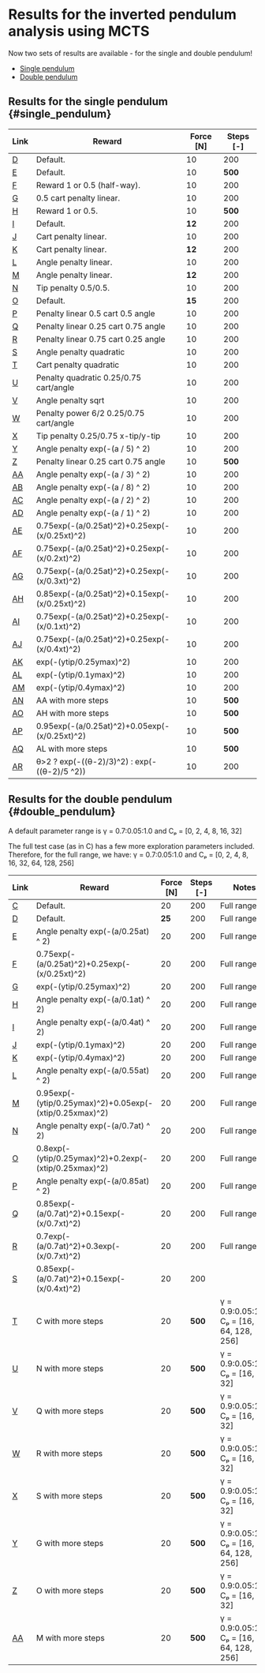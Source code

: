 # Results for the inverted pendulum analysis using MCTS

Now two sets of results are available - for the single and double pendulum!

 - [Single pendulum](#single_pendulum)
 - [Double pendulum](#double_pendulum)

## Results for the single pendulum {#single_pendulum}

| Link                     | Reward                                        | Force \[N\] | Steps \[-\] |
| ------------------------ | --------------------------------------------- | ----------- | ----------- |
| [D](Plots_fig_sp_D.md)   | Default.                                      | 10          | 200         |
| [E](Plots_fig_sp_E.md)   | Default.                                      | 10          | **500**     |
| [F](Plots_fig_sp_F.md)   | Reward 1 or 0.5 (half-way).                   | 10          | 200         |
| [G](Plots_fig_sp_G.md)   | 0.5 cart penalty linear.                      | 10          | 200         |
| [H](Plots_fig_sp_H.md)   | Reward 1 or 0.5.                              | 10          | **500**     |
| [I](Plots_fig_sp_I.md)   | Default.                                      | **12**      | 200         |
| [J](Plots_fig_sp_J.md)   | Cart penalty linear.                          | 10          | 200         |
| [K](Plots_fig_sp_K.md)   | Cart penalty linear.                          | **12**      | 200         |
| [L](Plots_fig_sp_L.md)   | Angle penalty linear.                         | 10          | 200         |
| [M](Plots_fig_sp_M.md)   | Angle penalty linear.                         | **12**      | 200         |
| [N](Plots_fig_sp_N.md)   | Tip penalty 0.5/0.5.                          | 10          | 200         |
| [O](Plots_fig_sp_O.md)   | Default.                                      | **15**      | 200         |
| [P](Plots_fig_sp_P.md)   | Penalty linear 0.5 cart 0.5 angle             | 10          | 200         |
| [Q](Plots_fig_sp_Q.md)   | Penalty linear 0.25 cart 0.75 angle           | 10          | 200         |
| [R](Plots_fig_sp_R.md)   | Penalty linear 0.75 cart 0.25 angle           | 10          | 200         |
| [S](Plots_fig_sp_S.md)   | Angle penalty quadratic                       | 10          | 200         |
| [T](Plots_fig_sp_T.md)   | Cart penalty quadratic                        | 10          | 200         |
| [U](Plots_fig_sp_U.md)   | Penalty quadratic 0.25/0.75 cart/angle        | 10          | 200         |
| [V](Plots_fig_sp_V.md)   | Angle penalty sqrt                            | 10          | 200         |
| [W](Plots_fig_sp_W.md)   | Penalty power 6/2 0.25/0.75 cart/angle        | 10          | 200         |
| [X](Plots_fig_sp_X.md)   | Tip penalty 0.25/0.75 x-tip/y-tip             | 10          | 200         |
| [Y](Plots_fig_sp_Y.md)   | Angle penalty exp(-(a / 5) ^ 2)               | 10          | 200         |
| [Z](Plots_fig_sp_Z.md)   | Penalty linear 0.25 cart 0.75 angle           | 10          | **500**     |
| [AA](Plots_fig_sp_AA.md) | Angle penalty exp(-(a / 3) ^ 2)               | 10          | 200         |
| [AB](Plots_fig_sp_AB.md) | Angle penalty exp(-(a / 8) ^ 2)               | 10          | 200         |
| [AC](Plots_fig_sp_AC.md) | Angle penalty exp(-(a / 2) ^ 2)               | 10          | 200         |
| [AD](Plots_fig_sp_AD.md) | Angle penalty exp(-(a / 1) ^ 2)               | 10          | 200         |
| [AE](Plots_fig_sp_AE.md) | 0.75exp(-(a/0.25at)^2)+0.25exp(-(x/0.25xt)^2) | 10          | 200         |
| [AF](Plots_fig_sp_AF.md) | 0.75exp(-(a/0.25at)^2)+0.25exp(-(x/0.2xt)^2)  | 10          | 200         |
| [AG](Plots_fig_sp_AG.md) | 0.75exp(-(a/0.25at)^2)+0.25exp(-(x/0.3xt)^2)  | 10          | 200         |
| [AH](Plots_fig_sp_AH.md) | 0.85exp(-(a/0.25at)^2)+0.15exp(-(x/0.25xt)^2) | 10          | 200         |
| [AI](Plots_fig_sp_AI.md) | 0.75exp(-(a/0.25at)^2)+0.25exp(-(x/0.1xt)^2)  | 10          | 200         |
| [AJ](Plots_fig_sp_AJ.md) | 0.75exp(-(a/0.25at)^2)+0.25exp(-(x/0.4xt)^2)  | 10          | 200         |
| [AK](Plots_fig_sp_AK.md) | exp(-(ytip/0.25ymax)^2)                       | 10          | 200         |
| [AL](Plots_fig_sp_AL.md) | exp(-(ytip/0.1ymax)^2)                        | 10          | 200         |
| [AM](Plots_fig_sp_AM.md) | exp(-(ytip/0.4ymax)^2)                        | 10          | 200         |
| [AN](Plots_fig_sp_AN.md) | AA with more steps                            | 10          | **500**     |
| [AO](Plots_fig_sp_AO.md) | AH with more steps                            | 10          | **500**     |
| [AP](Plots_fig_sp_AP.md) | 0.95exp(-(a/0.25at)^2)+0.05exp(-(x/0.25xt)^2) | 10          | **500**     |
| [AQ](Plots_fig_sp_AQ.md) | AL with more steps                            | 10          | **500**     |
| [AR](Plots_fig_sp_AR.md) | θ>2 ? exp(-((θ-2)/3)^2) : exp(-((θ-2)/5 ^2))  | 10          | 200         |

## Results for the double pendulum {#double_pendulum}

A default parameter range is γ = 0.7:0.05:1.0 and Cₚ = [0, 2, 4, 8, 16, 32]

The full test case (as in C) has a few more exploration parameters included. Therefore, for the full range, we have:
γ = 0.7:0.05:1.0 and Cₚ = [0, 2, 4, 8, 16, 32, 64, 128, 256]

| Link                     | Reward                                                  | Force \[N\] | Steps \[-\] | Notes                                         |
| ------------------------ | ------------------------------------------------------- | ----------- | ----------- | --------------------------------------------- |
| [C](Plots_fig_dp_C.md)   | Default.                                                | 20          | 200         | Full range                                    |
| [D](Plots_fig_dp_D.md)   | Default.                                                | **25**      | 200         | Full range                                    |
| [E](Plots_fig_dp_E.md)   | Angle penalty exp(-(a/0.25at) ^ 2)                      | 20          | 200         | Full range                                    |
| [F](Plots_fig_dp_F.md)   | 0.75exp(-(a/0.25at)^2)+0.25exp(-(x/0.25xt)^2)           | 20          | 200         | Full range                                    |
| [G](Plots_fig_dp_G.md)   | exp(-(ytip/0.25ymax)^2)                                 | 20          | 200         | Full range                                    |
| [H](Plots_fig_dp_H.md)   | Angle penalty exp(-(a/0.1at) ^ 2)                       | 20          | 200         | Full range                                    |
| [I](Plots_fig_dp_I.md)   | Angle penalty exp(-(a/0.4at) ^ 2)                       | 20          | 200         | Full range                                    |
| [J](Plots_fig_dp_J.md)   | exp(-(ytip/0.1ymax)^2)                                  | 20          | 200         | Full range                                    |
| [K](Plots_fig_dp_K.md)   | exp(-(ytip/0.4ymax)^2)                                  | 20          | 200         | Full range                                    |
| [L](Plots_fig_dp_L.md)   | Angle penalty exp(-(a/0.55at) ^ 2)                      | 20          | 200         | Full range                                    |
| [M](Plots_fig_dp_M.md)   | 0.95exp(-(ytip/0.25ymax)^2)+0.05exp(-(xtip/0.25xmax)^2) | 20          | 200         | Full range                                    |
| [N](Plots_fig_dp_N.md)   | Angle penalty exp(-(a/0.7at) ^ 2)                       | 20          | 200         | Full range                                    |
| [O](Plots_fig_dp_O.md)   | 0.8exp(-(ytip/0.25ymax)^2)+0.2exp(-(xtip/0.25xmax)^2)   | 20          | 200         | Full range                                    |
| [P](Plots_fig_dp_P.md)   | Angle penalty exp(-(a/0.85at) ^ 2)                      | 20          | 200         | Full range                                    |
| [Q](Plots_fig_dp_Q.md)   | 0.85exp(-(a/0.7at)^2)+0.15exp(-(x/0.7xt)^2)             | 20          | 200         | Full range                                    |
| [R](Plots_fig_dp_R.md)   | 0.7exp(-(a/0.7at)^2)+0.3exp(-(x/0.7xt)^2)               | 20          | 200         | Full range                                    |
| [S](Plots_fig_dp_S.md)   | 0.85exp(-(a/0.7at)^2)+0.15exp(-(x/0.4xt)^2)             | 20          | 200         |                                               |
| [T](Plots_fig_dp_T.md)   | C with more steps                                       | 20          | **500**     | γ = 0.9:0.05:1.0, Cₚ = [16, 32, 64, 128, 256] |
| [U](Plots_fig_dp_U.md)   | N with more steps                                       | 20          | **500**     | γ = 0.9:0.05:1.0, Cₚ = [16, 32]               |
| [V](Plots_fig_dp_V.md)   | Q with more steps                                       | 20          | **500**     | γ = 0.9:0.05:1.0, Cₚ = [16, 32]               |
| [W](Plots_fig_dp_W.md)   | R with more steps                                       | 20          | **500**     | γ = 0.9:0.05:1.0, Cₚ = [16, 32]               |
| [X](Plots_fig_dp_X.md)   | S with more steps                                       | 20          | **500**     | γ = 0.9:0.05:1.0, Cₚ = [16, 32]               |
| [Y](Plots_fig_dp_Y.md)   | G with more steps                                       | 20          | **500**     | γ = 0.9:0.05:1.0, Cₚ = [16, 32, 64, 128, 256] |
| [Z](Plots_fig_dp_Z.md)   | O with more steps                                       | 20          | **500**     | γ = 0.9:0.05:1.0, Cₚ = [16, 32]               |
| [AA](Plots_fig_dp_AA.md) | M with more steps                                       | 20          | **500**     | γ = 0.9:0.05:1.0, Cₚ = [16, 32, 64, 128, 256] |
